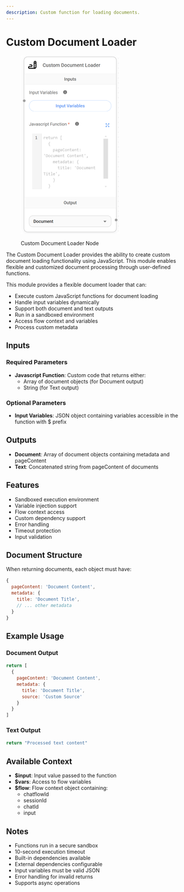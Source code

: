 ```yaml
---
description: Custom function for loading documents.
---
```


# Custom Document Loader

<figure><img src="../../../.gitbook/assets/image_custom-loader (1).png" alt="" width="269"><figcaption><p>Custom Document Loader Node</p></figcaption></figure>

The Custom Document Loader provides the ability to create custom document loading functionality using JavaScript. This module enables flexible and customized document processing through user-defined functions.

This module provides a flexible document loader that can:
- Execute custom JavaScript functions for document loading
- Handle input variables dynamically
- Support both document and text outputs
- Run in a sandboxed environment
- Access flow context and variables
- Process custom metadata

## Inputs

### Required Parameters
- **Javascript Function**: Custom code that returns either:
  - Array of document objects (for Document output)
  - String (for Text output)

### Optional Parameters
- **Input Variables**: JSON object containing variables accessible in the function with $ prefix

## Outputs

- **Document**: Array of document objects containing metadata and pageContent
- **Text**: Concatenated string from pageContent of documents

## Features
- Sandboxed execution environment
- Variable injection support
- Flow context access
- Custom dependency support
- Error handling
- Timeout protection
- Input validation

## Document Structure
When returning documents, each object must have:
```javascript
{
  pageContent: 'Document Content',
  metadata: {
    title: 'Document Title',
    // ... other metadata
  }
}
```

## Example Usage

### Document Output
```javascript
return [
  {
    pageContent: 'Document Content',
    metadata: {
      title: 'Document Title',
      source: 'Custom Source'
    }
  }
]
```

### Text Output
```javascript
return "Processed text content"
```

## Available Context
- **$input**: Input value passed to the function
- **$vars**: Access to flow variables
- **$flow**: Flow context object containing:
  - chatflowId
  - sessionId
  - chatId
  - input

## Notes
- Functions run in a secure sandbox
- 10-second execution timeout
- Built-in dependencies available
- External dependencies configurable
- Input variables must be valid JSON
- Error handling for invalid returns
- Supports async operations
